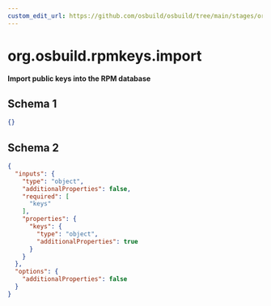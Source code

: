 ```yaml
---
custom_edit_url: https://github.com/osbuild/osbuild/tree/main/stages/org.osbuild.rpmkeys.import.meta.json
---
```

# org.osbuild.rpmkeys.import
<!--
[//]: # ( DO NOT MODIFY THIS FILE! )
[//]: # ( This content is generated by `scripts/pull_osbuild_modules.py` )
[//]: # ( Rather change the source of this: https://github.com/osbuild/osbuild/tree/main/stages/org.osbuild.rpmkeys.import.meta.json )
-->

**Import public keys into the RPM database**



## Schema 1

```json
{}
```

## Schema 2

```json
{
  "inputs": {
    "type": "object",
    "additionalProperties": false,
    "required": [
      "keys"
    ],
    "properties": {
      "keys": {
        "type": "object",
        "additionalProperties": true
      }
    }
  },
  "options": {
    "additionalProperties": false
  }
}
```
